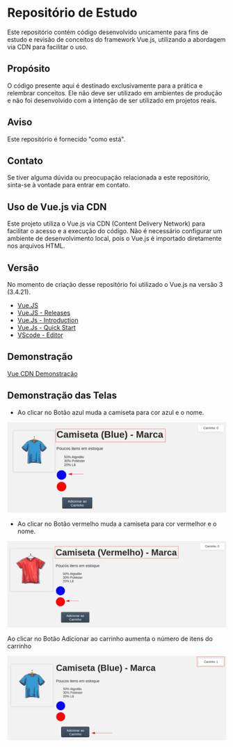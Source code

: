 # Repositório de Estudo

Este repositório contém código desenvolvido unicamente para fins de estudo e revisão de conceitos do framework Vue.js, utilizando a abordagem via CDN para facilitar o uso.

## Propósito

O código presente aqui é destinado exclusivamente para a prática e relembrar conceitos. Ele não deve ser utilizado em ambientes de produção e não foi desenvolvido com a intenção de ser utilizado em projetos reais.

## Aviso

Este repositório é fornecido "como está".

## Contato

Se tiver alguma dúvida ou preocupação relacionada a este repositório, sinta-se à vontade para entrar em contato.

## Uso de Vue.js via CDN

Este projeto utiliza o Vue.js via CDN (Content Delivery Network) para facilitar o acesso e a execução do código. Não é necessário configurar um ambiente de desenvolvimento local, pois o Vue.js é importado diretamente nos arquivos HTML.

## Versão

No momento de criação desse repositório foi utilizado o Vue.js na versão 3 (3.4.21).

* [Vue.JS](https://vuejs.org)
* [Vue.JS - Releases](https://vuejs.org/about/releases.html)
* [Vue.Js - Introduction](https://vuejs.org/guide/introduction.html)
* [Vue.Js - Quick Start](https://vuejs.org/guide/quick-start.html)
* [VScode - Editor](https://code.visualstudio.com/)

## Demonstração

[Vue CDN Demonstração](https://rovianvieceli.github.io/vue-component-cdn/)

## Demonstração das Telas

* Ao clicar no Botão azul muda a camiseta para cor azul e o nome.

![alt text](assets/images/show-t-shirt-blue.png)

* Ao clicar no Botão vermelho muda a camiseta para cor vermelhor e o nome.

![alt text](assets/images/show-t-shirt-red.png)

Ao clicar no Botão Adicionar ao carrinho aumenta o número de itens do carrinho

![alt text](assets/images/add-t-shirt-cart.png)
